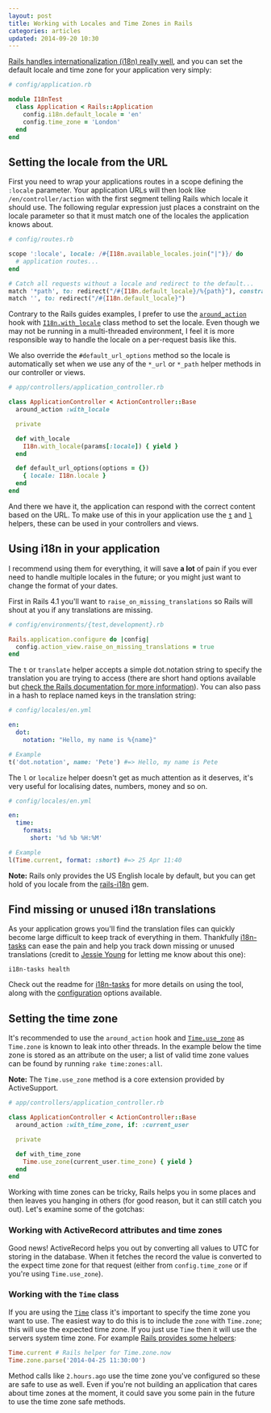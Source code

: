 ```yaml
---
layout: post
title: Working with Locales and Time Zones in Rails
categories: articles
updated: 2014-09-20 10:30
---
```

[Rails handles internationalization (i18n) really well](http://guides.rubyonrails.org/i18n.html), and you can set the default locale and time zone for your application very simply:

```ruby
# config/application.rb

module I18nTest
  class Application < Rails::Application
    config.i18n.default_locale = 'en'
    config.time_zone = 'London'
  end
end
```

## Setting the locale from the URL

First you need to wrap your applications routes in a scope defining the `:locale` parameter. Your application URLs will then look like `/en/controller/action` with the first segment telling Rails which locale it should use. The following regular expression just places a constraint on the locale parameter so that it must match one of the locales the application knows about.

```ruby
# config/routes.rb

scope ':locale', locale: /#{I18n.available_locales.join("|")}/ do
  # application routes...
end

# Catch all requests without a locale and redirect to the default...
match '*path', to: redirect("/#{I18n.default_locale}/%{path}"), constraints: lambda { |req| !req.path.starts_with? "/#{I18n.default_locale}/" }
match '', to: redirect("/#{I18n.default_locale}")
```

Contrary to the Rails guides examples, I prefer to use the [`around_action`](http://api.rubyonrails.org/classes/AbstractController/Callbacks/ClassMethods.html#method-i-around_action) hook with [`I18n.with_locale`](https://github.com/svenfuchs/i18n/blob/master/lib/i18n.rb#L252) class method to set the locale. Even though we may not be running in a multi-threaded environment, I feel it is more responsible way to handle the locale on a per-request basis like this.

We also override the `#default_url_options` method so the locale is automatically set when we use any of the `*_url` or `*_path` helper methods in our controller or views.

```ruby
# app/controllers/application_controller.rb

class ApplicationController < ActionController::Base
  around_action :with_locale

  private

  def with_locale
    I18n.with_locale(params[:locale]) { yield }
  end

  def default_url_options(options = {})
    { locale: I18n.locale }
  end
end
```

And there we have it, the application can respond with the correct content based on the URL. To make use of this in your application use the [`t`](http://api.rubyonrails.org/classes/AbstractController/Translation.html#method-i-t) and [`l`](http://api.rubyonrails.org/classes/AbstractController/Translation.html#method-i-l) helpers, these can be used in your controllers and views.

## Using i18n in your application

I recommend using them for everything, it will save **a lot** of pain if you ever need to handle multiple locales in the future; or you might just want to change the format of your dates.

First in Rails 4.1 you'll want to `raise_on_missing_translations` so Rails will shout at you if any translations are missing.

```ruby
# config/environments/{test,development}.rb

Rails.application.configure do |config|
  config.action_view.raise_on_missing_translations = true
end
```

The `t` or `translate` helper accepts a simple dot.notation string to specify the translation you are trying to access (there are short hand options available but [check the Rails documentation for more information](http://guides.rubyonrails.org/i18n.html)). You can also pass in a hash to replace named keys in the translation string:

```yaml
# config/locales/en.yml

en:
  dot:
    notation: "Hello, my name is %{name}"
```

```ruby
# Example
t('dot.notation', name: 'Pete') #=> Hello, my name is Pete
```

The `l` or `localize` helper doesn't get as much attention as it deserves, it's very useful for localising dates, numbers, money and so on.

```yaml
# config/locales/en.yml

en:
  time:
    formats:
      short: '%d %b %H:%M'
```

```ruby
# Example
l(Time.current, format: :short) #=> 25 Apr 11:40
```

**Note:** Rails only provides the US English locale by default, but you can get hold of you locale from the [rails-i18n](https://github.com/svenfuchs/rails-i18n) gem.

## Find missing or unused i18n translations

As your application grows you'll find the translation files can quickly become large difficult to keep track of everything in them. Thankfully [i18n-tasks](https://github.com/glebm/i18n-tasks) can ease the pain and help you track down missing or unused translations (credit to [Jessie Young](https://twitter.com/jessieay) for letting me know about this one):

    i18n-tasks health

Check out the readme for [i18n-tasks](https://github.com/glebm/i18n-tasks) for more details on using the tool, along with the [configuration](https://github.com/glebm/i18n-tasks#configuration) options available.

## Setting the time zone

It's recommended to use the `around_action` hook and [`Time.use_zone`](http://api.rubyonrails.org/classes/Time.html#method-i-use_zone) as `Time.zone` is known to leak into other threads. In the example below the time zone is stored as an attribute on the user; a list of valid time zone values can be found by running `rake time:zones:all`.

**Note:** The `Time.use_zone` method is a core extension provided by ActiveSupport.

```ruby
# app/controllers/application_controller.rb

class ApplicationController < ActionController::Base
  around_action :with_time_zone, if: :current_user

  private

  def with_time_zone
    Time.use_zone(current_user.time_zone) { yield }
  end
end
```

Working with time zones can be tricky, Rails helps you in some places and then leaves you hanging in others (for good reason, but it can still catch you out). Let's examine some of the gotchas:

### Working with ActiveRecord attributes and time zones

Good news! ActiveRecord helps you out by converting all values to UTC for storing in the database. When it fetches the record the value is converted to the expect time zone for that request (either from `config.time_zone` or if you're using `Time.use_zone`).

### Working with the `Time` class

If you are using the [`Time`](http://www.ruby-doc.org/core-2.1.2/Time.html) class it's important to specify the time zone you want to use. The easiest way to do this is to include the `zone` with `Time.zone`; this will use the expected time zone. If you just use `Time` then it will use the servers system time zone. For example [Rails provides some helpers](http://api.rubyonrails.org/classes/ActiveSupport/TimeZone.html):

```ruby
Time.current # Rails helper for Time.zone.now
Time.zone.parse('2014-04-25 11:30:00')
```

Method calls like `2.hours.ago` use the time zone you've configured so these are safe to use as well. Even if you're not building an application that cares about time zones at the moment, it could save you some pain in the future to use the time zone safe methods.

